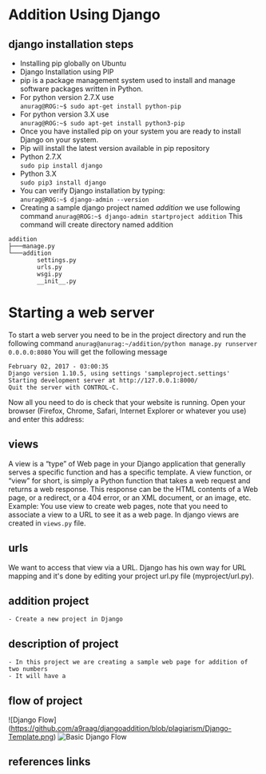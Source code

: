 # Addition Using Django
##	django installation steps
* Installing pip globally on Ubuntu 
* Django Installation using PIP
* pip is a package management system used to install and manage software packages written in Python.
* For python version 2.7.X use <br/>
`anurag@ROG:~$ sudo apt-get install python-pip`
* For python version 3.X use <br/>
`anurag@ROG:~$ sudo apt-get install python3-pip`
* Once you have installed pip on your system you are ready to install Django on your system.
* Pip will install the latest version available in pip repository
* Python 2.7.X   <br/>`sudo pip install django`
* Python 3.X     <br/>`sudo pip3 install django`
* You can verify Django installation by typing: <br/>
`anurag@ROG:~$ django-admin --version`
* Creating a sample django project named _addition_ we use following command
`anurag@ROG:~$ django-admin startproject addition`
This command will create directory named addition 
```
addition 
├───manage.py
└───addition
        settings.py
        urls.py
        wsgi.py
        __init__.py
```
# Starting a web server
To start a web server you need to be in the project directory and run the following command
`anurag@anurag:~/addition/python manage.py runserver 0.0.0.0:8080`
You will get the following message 
```
February 02, 2017 - 03:00:35
Django version 1.10.5, using settings 'sampleproject.settings'
Starting development server at http://127.0.0.1:8000/
Quit the server with CONTROL-C.
```
Now all you need to do is check that your website is running. Open your browser (Firefox, Chrome, Safari, Internet Explorer or whatever you use) and enter this address:<br/>
[](http://127.0.0.1:8000)

##  views
A view is a “type” of Web page in your Django application that generally serves a specific function and has a specific template.
A view function, or “view” for short, is simply a Python function that takes a web request and returns a web response. This response can be the HTML contents of a Web page, or a redirect, or a 404 error, or an XML document, or an image, etc. Example: You use view to create web pages, note that you need to associate a view to a URL to see it as a web page.
 In django views are created in `views.py` file.
##  urls
We want to access that view via a URL. Django has his own way for URL mapping and it's done by editing your project url.py file (myproject/url.py). 
## 	addition  project
    - Create a new project in Django
##	description of project
    - In this project we are creating a sample web page for addition of two numbers
    - It will have a 
##	flow of project
![Django Flow] (https://github.com/a9raag/djangoaddition/blob/plagiarism/Django-Template.png)
![Basic Django Flow](https://mdn.mozillademos.org/files/13931/basic-django.png)
##	references links
